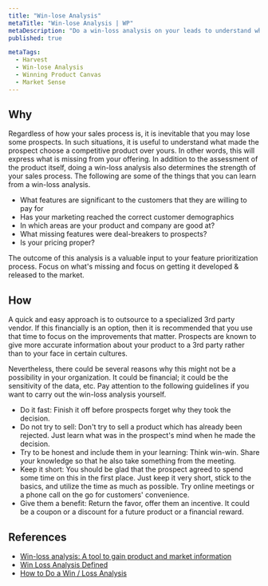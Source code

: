 ```yaml
---
title: "Win-lose Analysis"
metaTitle: "Win-lose Analysis | WP"
metaDescription: "Do a win-loss analysis on your leads to understand why you lost and what are the strong points in your application. Analyze these results with different demographics in mind."
published: true

metaTags:
  - Harvest
  - Win-lose Analysis
  - Winning Product Canvas
  - Market Sense
---
```


## Why

Regardless of how your sales process is, it is inevitable that you may lose some prospects. In such situations, it is useful to understand what made the prospect choose a competitive product over yours. In other words, this will express what is missing from your offering. In addition to the assessment of the product itself, doing a win-loss analysis also determines the strength of your sales process. The following are some of the things that you can learn from a win-loss analysis.
- What features are significant to the customers that they are willing to pay for
- Has your marketing reached the correct customer demographics
- In which areas are your product and company are good at?
- What missing features were deal-breakers to prospects?
- Is your pricing proper?

The outcome of this analysis is a valuable input to your feature prioritization process. Focus on what's missing and focus on getting it developed & released to the market.


## How
A quick and easy approach is to outsource to a specialized 3rd party vendor. If this financially is an option, then it is recommended that you use that time to focus on the improvements that matter.  Prospects are known to give more accurate information about your product to a 3rd party rather than to your face in certain cultures.

Nevertheless, there could be several reasons why this might not be a possibility in your organization. It could be financial; it could be the sensitivity of the data, etc. Pay attention to the following guidelines if you want to carry out the win-loss analysis yourself.
- Do it fast: Finish it off before prospects forget why they took the decision.
- Do not try to sell: Don't try to sell a product which has already been rejected. Just learn what was in the prospect's mind when he made the decision.
- Try to be honest and include them in your learning: Think win-win. Share your knowledge so that he also take something from the meeting.
- Keep it short: You should be glad that the prospect agreed to spend some time on this in the first place. Just keep it very short, stick to the basics, and utilize the time as much as possible. Try online meetings or a phone call on the go for customers' convenience.
- Give them a benefit: Return the favor, offer them an incentive. It could be a coupon or a discount for a future product or a financial reward. 


## References

- [Win-loss analysis: A tool to gain product and market information](https://learn.marsdd.com/article/win-loss-analysis/)
- [Win Loss Analysis Defined](https://theanovagroup.com/win-loss-analysis-services/win-loss-analysis/win-loss-analysis-defined)
- [How to Do a Win / Loss Analysis](https://www.crayon.co/blog/how-to-do-win-loss-analysis-examples-resources)